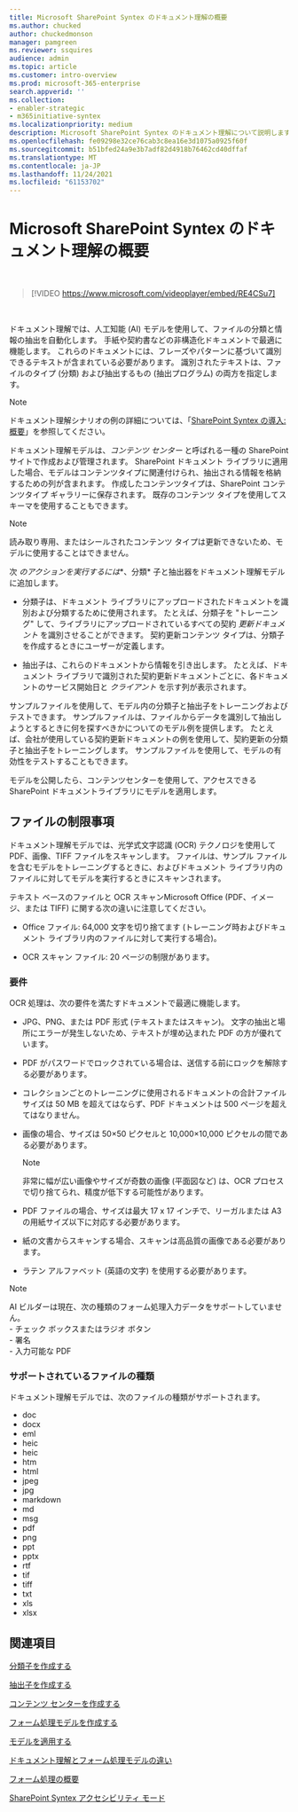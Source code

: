 ```yaml
---
title: Microsoft SharePoint Syntex のドキュメント理解の概要
ms.author: chucked
author: chuckedmonson
manager: pamgreen
ms.reviewer: ssquires
audience: admin
ms.topic: article
ms.customer: intro-overview
ms.prod: microsoft-365-enterprise
search.appverid: ''
ms.collection:
- enabler-strategic
- m365initiative-syntex
ms.localizationpriority: medium
description: Microsoft SharePoint Syntex のドキュメント理解について説明します。
ms.openlocfilehash: fe09298e32ce76cab3c8ea16e3d1075a0925f60f
ms.sourcegitcommit: b51bfed24a9e3b7adf82d4918b76462cd40dffaf
ms.translationtype: MT
ms.contentlocale: ja-JP
ms.lasthandoff: 11/24/2021
ms.locfileid: "61153702"
---
```

# <a name="document-understanding-overview-in-microsoft-sharepoint-syntex"></a>Microsoft SharePoint Syntex のドキュメント理解の概要


</br>

> [!VIDEO https://www.microsoft.com/videoplayer/embed/RE4CSu7] 

</br>

ドキュメント理解では、人工知能 (AI) モデルを使用して、ファイルの分類と情報の抽出を自動化します。 手紙や契約書などの非構造化ドキュメントで最適に機能します。 これらのドキュメントには、フレーズやパターンに基づいて識別できるテキストが含まれている必要があります。 識別されたテキストは、ファイルのタイプ (分類) および抽出するもの (抽出プログラム) の両方を指定します。

> [!NOTE]
> ドキュメント理解シナリオの例の詳細については、「[SharePoint Syntex の導入: 概要](./adoption-getstarted.md)」を参照してください。

ドキュメント理解モデルは、*コンテンツ センター* と呼ばれる一種の SharePoint サイトで作成および管理されます。 SharePoint ドキュメント ライブラリに適用した場合、モデルはコンテンツタイプに関連付けられ、抽出される情報を格納するための列が含まれます。 作成したコンテンツタイプは、SharePoint コンテンツタイプ ギャラリーに保存されます。 既存のコンテンツ タイプを使用してスキーマを使用することもできます。

> [!NOTE]
> 読み取り専用、またはシールされたコンテンツ タイプは更新できないため、モデルに使用することはできません。

次 *のアクションを実行するには**、分類* 子と抽出器をドキュメント理解モデルに追加します。 

- 分類子は、ドキュメント ライブラリにアップロードされたドキュメントを識別および分類するために使用されます。 たとえば、分類子を "トレーニング" して、ライブラリにアップロードされているすべての契約 *更新ドキュメント* を識別させることができます。 契約更新コンテンツ タイプは、分類子を作成するときにユーザーが定義します。

- 抽出子は、これらのドキュメントから情報を引き出します。 たとえば、ドキュメント ライブラリで識別された契約更新ドキュメントごとに、各ドキュメントのサービス開始日と *クライアント* を示す列が表示されます。 

サンプルファイルを使用して、モデル内の分類子と抽出子をトレーニングおよびテストできます。 サンプルファイルは、ファイルからデータを識別して抽出しようとするときに何を探すべきかについてのモデル例を提供します。 たとえば、会社が使用している契約更新ドキュメントの例を使用して、契約更新の分類子と抽出子をトレーニングします。 サンプルファイルを使用して、モデルの有効性をテストすることもできます。

モデルを公開したら、コンテンツセンターを使用して、アクセスできる SharePoint ドキュメントライブラリにモデルを適用します。  

## <a name="file-limitations"></a>ファイルの制限事項

ドキュメント理解モデルでは、光学式文字認識 (OCR) テクノロジを使用して PDF、画像、TIFF ファイルをスキャンします。 ファイルは、サンプル ファイルを含むモデルをトレーニングするときに、およびドキュメント ライブラリ内のファイルに対してモデルを実行するときにスキャンされます。

テキスト ベースのファイルと OCR スキャンMicrosoft Office (PDF、イメージ、または TIFF) に関する次の違いに注意してください。

- Office ファイル: 64,000 文字を切り捨てます (トレーニング時およびドキュメント ライブラリ内のファイルに対して実行する場合)。

- OCR スキャン ファイル: 20 ページの制限があります。  

### <a name="requirements"></a>要件

OCR 処理は、次の要件を満たすドキュメントで最適に機能します。

- JPG、PNG、または PDF 形式 (テキストまたはスキャン)。 文字の抽出と場所にエラーが発生しないため、テキストが埋め込まれた PDF の方が優れています。

- PDF がパスワードでロックされている場合は、送信する前にロックを解除する必要があります。

- コレクションごとのトレーニングに使用されるドキュメントの合計ファイル サイズは 50 MB を超えてはならず、PDF ドキュメントは 500 ページを超えてはなりません。

- 画像の場合、サイズは 50×50 ピクセルと 10,000×10,000 ピクセルの間である必要があります。
   > [!NOTE]
   > 非常に幅が広い画像やサイズが奇数の画像 (平面図など) は、OCR プロセスで切り捨てられ、精度が低下する可能性があります。
 
- PDF ファイルの場合、サイズは最大 17 x 17 インチで、リーガルまたは A3 の用紙サイズ以下に対応する必要があります。

- 紙の文書からスキャンする場合、スキャンは高品質の画像である必要があります。

- ラテン アルファベット (英語の文字) を使用する必要があります。

> [!NOTE]
> AI ビルダーは現在、次の種類のフォーム処理入力データをサポートしていません。<br>- チェック ボックスまたはラジオ ボタン<br>- 署名<br>- 入力可能な PDF

### <a name="supported-file-types"></a>サポートされているファイルの種類

ドキュメント理解モデルでは、次のファイルの種類がサポートされます。

- doc
- docx
- eml
- heic
- heic
- htm
- html
- jpeg
- jpg
- markdown
- md
- msg
- pdf
- png
- ppt
- pptx
- rtf
- tif
- tiff
- txt
- xls
- xlsx



## <a name="see-also"></a>関連項目
[分類子を作成する](create-a-classifier.md)

[抽出子を作成する](create-an-extractor.md)

[コンテンツ センターを作成する](create-a-content-center.md)

[フォーム処理モデルを作成する](create-a-form-processing-model.md)

[モデルを適用する](apply-a-model.md)   

[ドキュメント理解とフォーム処理モデルの違い](difference-between-document-understanding-and-form-processing-model.md)
  
[フォーム処理の概要](form-processing-overview.md)

[SharePoint Syntex アクセシビリティ モード](accessibility-mode.md)